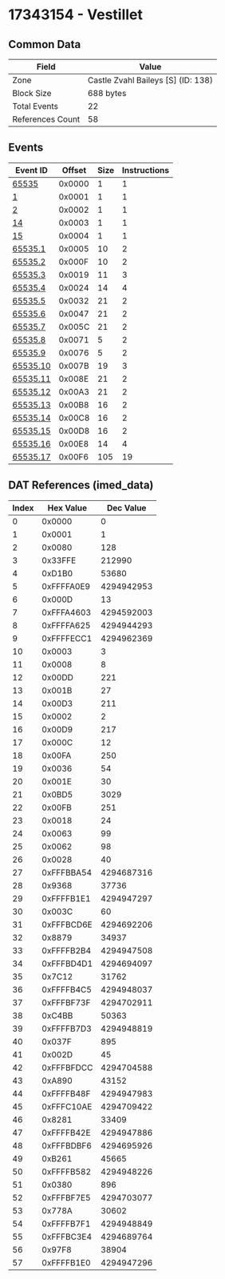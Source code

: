 # 17343154 - Vestillet

## Common Data

| Field            | Value                              |
|------------------|------------------------------------|
| Zone             | Castle Zvahl Baileys [S] (ID: 138) |
| Block Size       | 688 bytes                          |
| Total Events     | 22                                 |
| References Count | 58                                 |

## Events

| Event ID                  | Offset   |   Size |   Instructions |
|---------------------------|----------|--------|----------------|
| [65535](./65535.md)       | 0x0000   |      1 |              1 |
| [1](./1.md)               | 0x0001   |      1 |              1 |
| [2](./2.md)               | 0x0002   |      1 |              1 |
| [14](./14.md)             | 0x0003   |      1 |              1 |
| [15](./15.md)             | 0x0004   |      1 |              1 |
| [65535.1](./65535.1.md)   | 0x0005   |     10 |              2 |
| [65535.2](./65535.2.md)   | 0x000F   |     10 |              2 |
| [65535.3](./65535.3.md)   | 0x0019   |     11 |              3 |
| [65535.4](./65535.4.md)   | 0x0024   |     14 |              4 |
| [65535.5](./65535.5.md)   | 0x0032   |     21 |              2 |
| [65535.6](./65535.6.md)   | 0x0047   |     21 |              2 |
| [65535.7](./65535.7.md)   | 0x005C   |     21 |              2 |
| [65535.8](./65535.8.md)   | 0x0071   |      5 |              2 |
| [65535.9](./65535.9.md)   | 0x0076   |      5 |              2 |
| [65535.10](./65535.10.md) | 0x007B   |     19 |              3 |
| [65535.11](./65535.11.md) | 0x008E   |     21 |              2 |
| [65535.12](./65535.12.md) | 0x00A3   |     21 |              2 |
| [65535.13](./65535.13.md) | 0x00B8   |     16 |              2 |
| [65535.14](./65535.14.md) | 0x00C8   |     16 |              2 |
| [65535.15](./65535.15.md) | 0x00D8   |     16 |              2 |
| [65535.16](./65535.16.md) | 0x00E8   |     14 |              4 |
| [65535.17](./65535.17.md) | 0x00F6   |    105 |             19 |

## DAT References (imed_data)

|   Index | Hex Value   |   Dec Value |
|---------|-------------|-------------|
|       0 | 0x0000      |           0 |
|       1 | 0x0001      |           1 |
|       2 | 0x0080      |         128 |
|       3 | 0x33FFE     |      212990 |
|       4 | 0xD1B0      |       53680 |
|       5 | 0xFFFFA0E9  |  4294942953 |
|       6 | 0x000D      |          13 |
|       7 | 0xFFFA4603  |  4294592003 |
|       8 | 0xFFFFA625  |  4294944293 |
|       9 | 0xFFFFECC1  |  4294962369 |
|      10 | 0x0003      |           3 |
|      11 | 0x0008      |           8 |
|      12 | 0x00DD      |         221 |
|      13 | 0x001B      |          27 |
|      14 | 0x00D3      |         211 |
|      15 | 0x0002      |           2 |
|      16 | 0x00D9      |         217 |
|      17 | 0x000C      |          12 |
|      18 | 0x00FA      |         250 |
|      19 | 0x0036      |          54 |
|      20 | 0x001E      |          30 |
|      21 | 0x0BD5      |        3029 |
|      22 | 0x00FB      |         251 |
|      23 | 0x0018      |          24 |
|      24 | 0x0063      |          99 |
|      25 | 0x0062      |          98 |
|      26 | 0x0028      |          40 |
|      27 | 0xFFFBBA54  |  4294687316 |
|      28 | 0x9368      |       37736 |
|      29 | 0xFFFFB1E1  |  4294947297 |
|      30 | 0x003C      |          60 |
|      31 | 0xFFFBCD6E  |  4294692206 |
|      32 | 0x8879      |       34937 |
|      33 | 0xFFFFB2B4  |  4294947508 |
|      34 | 0xFFFBD4D1  |  4294694097 |
|      35 | 0x7C12      |       31762 |
|      36 | 0xFFFFB4C5  |  4294948037 |
|      37 | 0xFFFBF73F  |  4294702911 |
|      38 | 0xC4BB      |       50363 |
|      39 | 0xFFFFB7D3  |  4294948819 |
|      40 | 0x037F      |         895 |
|      41 | 0x002D      |          45 |
|      42 | 0xFFFBFDCC  |  4294704588 |
|      43 | 0xA890      |       43152 |
|      44 | 0xFFFFB48F  |  4294947983 |
|      45 | 0xFFFC10AE  |  4294709422 |
|      46 | 0x8281      |       33409 |
|      47 | 0xFFFFB42E  |  4294947886 |
|      48 | 0xFFFBDBF6  |  4294695926 |
|      49 | 0xB261      |       45665 |
|      50 | 0xFFFFB582  |  4294948226 |
|      51 | 0x0380      |         896 |
|      52 | 0xFFFBF7E5  |  4294703077 |
|      53 | 0x778A      |       30602 |
|      54 | 0xFFFFB7F1  |  4294948849 |
|      55 | 0xFFFBC3E4  |  4294689764 |
|      56 | 0x97F8      |       38904 |
|      57 | 0xFFFFB1E0  |  4294947296 |
